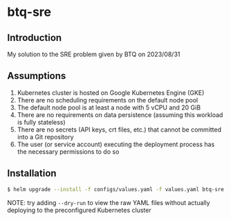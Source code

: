 # btq-sre

## Introduction

My solution to the SRE problem given by BTQ on 2023/08/31

## Assumptions

1. Kubernetes cluster is hosted on Google Kubernetes Engine (GKE)
2. There are no scheduling requirements on the default node pool
3. The default node pool is at least a node with 5 vCPU and 20 GiB
4. There are no requirements on data persistence (assuming this workload is fully stateless)
5. There are no secrets (API keys, crt files, etc.) that cannot be committed into a Git repository
6. The user (or service account) executing the deployment process has the necessary permissions to do so

## Installation
```bash
$ helm upgrade --install -f configs/values.yaml -f values.yaml btq-sre .
```

NOTE: try adding `--dry-run` to view the raw YAML files without actually deploying to the preconfigured Kubernetes cluster
